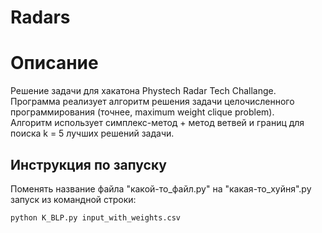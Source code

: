 # Radars

# Описание
Решение задачи для хакатона Phystech Radar Tech Challange.  
Программа реализует алгоритм решения задачи целочисленного программирования (точнее, maximum weight clique problem).  
Алгоритм использует симплекс-метод + метод ветвей и границ для поиска k = 5 лучших решений задачи.  

## Инструкция по запуску
Поменять название файла "какой-то_файл.py" на "какая-то_хуйня".py  
запуск из командной строки:
```shell
python K_BLP.py input_with_weights.csv
```

